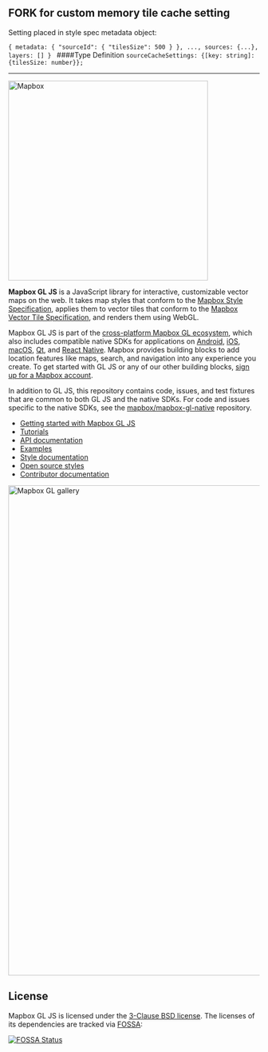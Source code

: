 ## FORK for custom memory tile cache setting
Setting placed in style spec metadata object:

`{
metadata: {
    "sourceId": {
        "tilesSize": 500
    }
},
...,
sources: {...},
layers: []
}
`
####Type Definition
`sourceCacheSettings: {[key: string]: {tilesSize: number}}; `

---------

[<img width="400" alt="Mapbox" src="https://raw.githubusercontent.com/mapbox/mapbox-gl-js-docs/publisher-production/docs/pages/assets/logo.png">](https://www.mapbox.com/)

**Mapbox GL JS** is a JavaScript library for interactive, customizable vector maps on the web. It takes map styles that conform to the
[Mapbox Style Specification](https://docs.mapbox.com/mapbox-gl-js/style-spec/), applies them to vector tiles that
conform to the [Mapbox Vector Tile Specification](https://github.com/mapbox/vector-tile-spec), and renders them using
WebGL.

Mapbox GL JS is part of the [cross-platform Mapbox GL ecosystem](https://www.mapbox.com/maps/), which also includes
compatible native SDKs for applications on [Android](https://docs.mapbox.com/android/maps/overview/),
[iOS](https://docs.mapbox.com/ios/maps/overview/), [macOS](http://mapbox.github.io/mapbox-gl-native/macos),
[Qt](https://github.com/mapbox/mapbox-gl-native/tree/master/platform/qt), and [React Native](https://github.com/mapbox/react-native-mapbox-gl/). Mapbox provides building blocks to add location features like maps, search, and navigation into any experience you
create. To get started with GL JS or any of our other building blocks,
[sign up for a Mapbox account](https://www.mapbox.com/signup/).

In addition to GL JS, this repository contains code, issues, and test fixtures that are common to both GL JS and the
native SDKs. For code and issues specific to the native SDKs, see the
[mapbox/mapbox-gl-native](https://github.com/mapbox/mapbox-gl-native/) repository.

- [Getting started with Mapbox GL JS](https://docs.mapbox.com/mapbox-gl-js/overview/)
- [Tutorials](https://docs.mapbox.com/help/tutorials/#web-apps)
- [API documentation](https://docs.mapbox.com/mapbox-gl-js/api/)
- [Examples](https://docs.mapbox.com/mapbox-gl-js/examples/)
- [Style documentation](https://docs.mapbox.com/mapbox-gl-js/style-spec/)
- [Open source styles](https://github.com/mapbox/mapbox-gl-styles)
- [Contributor documentation](https://github.com/mapbox/mapbox-gl-js/blob/master/CONTRIBUTING.md)

[<img width="981" alt="Mapbox GL gallery" src="https://raw.githubusercontent.com/mapbox/mapbox-gl-js-docs/publisher-production/docs/pages/assets/gallery.png">](https://www.mapbox.com/gallery/)

## License

Mapbox GL JS is licensed under the [3-Clause BSD license](https://github.com/mapbox/mapbox-gl-js/blob/master/LICENSE.txt).
The licenses of its dependencies are tracked via [FOSSA](https://app.fossa.io/projects/git%2Bhttps%3A%2F%2Fgithub.com%2Fmapbox%2Fmapbox-gl-js):

[![FOSSA Status](https://app.fossa.io/api/projects/git%2Bhttps%3A%2F%2Fgithub.com%2Fmapbox%2Fmapbox-gl-js.svg?type=large)](https://app.fossa.io/projects/git%2Bhttps%3A%2F%2Fgithub.com%2Fmapbox%2Fmapbox-gl-js?ref=badge_large)
